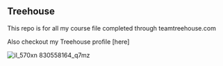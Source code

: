## Treehouse

This repo is for all my course file completed through teamtreehouse.com

Also checkout my Treehouse profile [here]

![il_570xn 830558164_q7mz](https://user-images.githubusercontent.com/32363553/31078097-cec49eb2-a74e-11e7-8e85-eb387bd9aa92.jpg)
